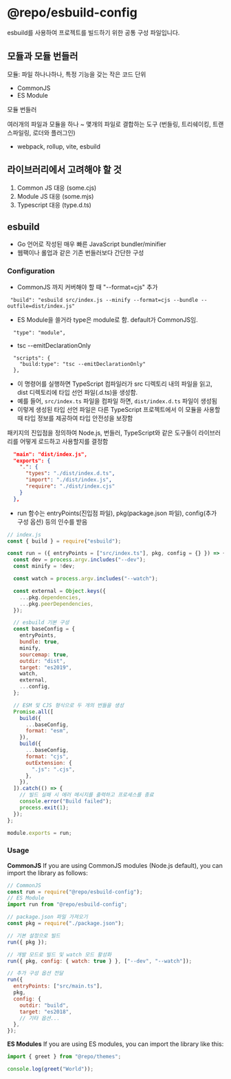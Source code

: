 # @repo/esbuild-config

esbuild를 사용하여 프로젝트를 빌드하기 위한 공통 구성 파일입니다.

## 모듈과 모듈 번들러

모듈: 파일 하나나하나, 특정 기능을 갖는 작은 코드 단위

- CommonJS
- ES Module

모듈 번들러

여러개의 파일과 모듈을 하나 ~ 몇개의 파일로 결합하는 도구
(번들링, 트리쉐이킹, 트랜스파일링, 로더와 플러그인)

- webpack, rollup, vite, esbuild

## 라이브러리에서 고려해야 할 것

1. Common JS 대응 (some.cjs)
2. Module JS 대응 (some.mjs)
3. Typescript 대응 (type.d.ts)

## esbuild

- Go 언어로 작성된 매우 빠른 JavaScript bundler/minifier
- 웹팩이나 롤업과 같은 기존 번들러보다 간단한 구성

### Configuration

- CommonJS 까지 커버해야 할 때 "--format=cjs" 추가

```text
 "build": "esbuild src/index.js --minify --format=cjs --bundle --outfile=dist/index.js"
```

- ES Module을 쓸거라 type은 module로 함. default가 CommonJS임.

```text
  "type": "module",
```

- tsc --emitDeclarationOnly

```text
  "scripts": {
    "build:type": "tsc --emitDeclarationOnly"
  },
```

- 이 명령어를 실행하면 TypeScript 컴파일러가 src 디렉토리 내의 파일을 읽고, dist 디렉토리에 타입 선언 파일(.d.ts)을 생성함.
- 예를 들어, `src/index.ts` 파일을 컴파일 하면, `dist/index.d.ts` 파일이 생성됨
- 이렇게 생성된 타입 선언 파일은 다른 TypeScript 프로젝트에서 이 모듈을 사용할 때 타입 정보를 제공하여 타입 안전성을 보장함

패키지의 진입점을 정의하여 Node.js, 번들러, TypeScript와 같은 도구들이 라이브러리를 어떻게 로드하고 사용할지를 결정함

```json
  "main": "dist/index.js",
  "exports": {
    ".": {
      "types": "./dist/index.d.ts",
      "import": "./dist/index.js",
      "require": "./dist/index.cjs"
    }
  },
```

- run 함수는 entryPoints(진입점 파일), pkg(package.json 파일), config(추가 구성 옵션) 등의 인수를 받음

```javascript
// index.js
const { build } = require("esbuild");

const run = ({ entryPoints = ["src/index.ts"], pkg, config = {} }) => {
  const dev = process.argv.includes("--dev");
  const minify = !dev;

  const watch = process.argv.includes("--watch");

  const external = Object.keys({
    ...pkg.dependencies,
    ...pkg.peerDependencies,
  });

  // esbuild 기본 구성
  const baseConfig = {
    entryPoints,
    bundle: true,
    minify,
    sourcemap: true,
    outdir: "dist",
    target: "es2019",
    watch,
    external,
    ...config,
  };

  // ESM 및 CJS 형식으로 두 개의 번들을 생성
  Promise.all([
    build({
      ...baseConfig,
      format: "esm",
    }),
    build({
      ...baseConfig,
      format: "cjs",
      outExtension: {
        ".js": ".cjs",
      },
    }),
  ]).catch(() => {
    // 빌드 실패 시 에러 메시지를 출력하고 프로세스를 종료
    console.error("Build failed");
    process.exit(1);
  });
};

module.exports = run;
```

### Usage

**CommonJS**
If you are using CommonJS modules (Node.js default), you can import the library as follows:

```javascript
// CommonJS
const run = require("@repo/esbuild-config");
// ES Module
import run from "@repo/esbuild-config";

// package.json 파일 가져오기
const pkg = require("./package.json");

// 기본 설정으로 빌드
run({ pkg });

// 개발 모드로 빌드 및 watch 모드 활성화
run({ pkg, config: { watch: true } }, ["--dev", "--watch"]);

// 추가 구성 옵션 전달
run({
  entryPoints: ["src/main.ts"],
  pkg,
  config: {
    outdir: "build",
    target: "es2018",
    // 기타 옵션...
  },
});
```

**ES Modules**
If you are using ES modules, you can import the library like this:

```javascript
import { greet } from "@repo/themes";

console.log(greet("World"));
```
